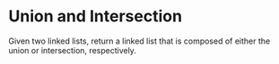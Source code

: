 # Union and Intersection
Given two linked lists, return a linked list that is composed of either the union or intersection, respectively.
